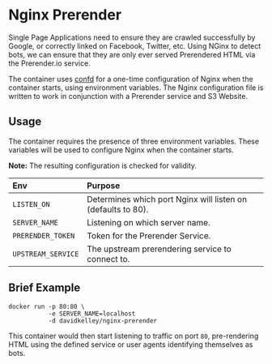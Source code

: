 # Nginx Prerender

Single Page Applications need to ensure they are crawled successfully by Google, or correctly linked on Facebook, Twitter, etc. Using NGinx to detect bots, we can ensure that they are only ever served Prerendered HTML via the Prerender.io service.

The container uses [confd](https://github.com/kelseyhightower/confd) for a one-time configuration of Nginx when the container starts, using environment variables. The Nginx configuration file is written to work in conjunction with a Prerender service and S3 Website.

## Usage

The container requires the presence of three environment variables. These variables will be used to configure Nginx when the container starts.

**Note:** The resulting configuration is checked for validity.

| Env             | Purpose                                                                                               |
|:----------------|:------------------------------------------------------------------------------------------------------|
| `LISTEN_ON`     | Determines which port Nginx will listen on (defaults to 80).                                          |
| `SERVER_NAME` | Listening on which server name. |
| `PRERENDER_TOKEN` | Token for the Prerender Service. |
| `UPSTREAM_SERVICE` | The upstream prerendering service to connect to.

## Brief Example

```
docker run -p 80:80 \
           -e SERVER_NAME=localhost
           -d davidkelley/nginx-prerender
```

This container would then start listening to traffic on port `80`, pre-rendering HTML using the defined service or user agents identifying themselves as bots.
